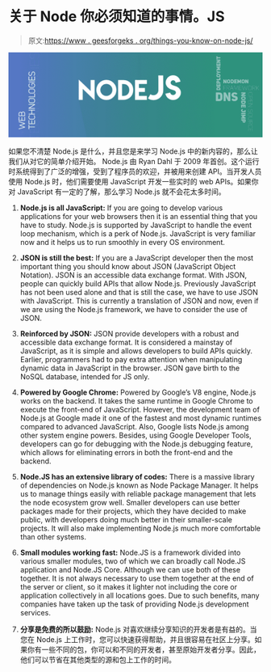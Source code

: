 # 关于 Node 你必须知道的事情。JS

> 原文:[https://www . geesforgeks . org/things-you-know-on-node-js/](https://www.geeksforgeeks.org/things-you-must-know-about-node-js/)

![](img/7d634888ef31f41bee06710996afdb27.png)

如果您不清楚 Node.js 是什么，并且您是来学习 Node.js 中的新内容的，那么让我们从对它的简单介绍开始。
Node.js 由 Ryan Dahl 于 2009 年首创。这个运行时系统得到了广泛的增强，受到了程序员的欢迎，并被用来创建 API。当开发人员使用 Node.js 时，他们需要使用 JavaScript 开发一些实时的 web APIs。如果你对 JavaScript 有一定的了解，那么学习 Node.js 就不会花太多时间。

1.  **Node.js is all JavaScript:**
    If you are going to develop various applications for your web browsers then it is an essential thing that you have to study. Node.js is supported by JavaScript to handle the event loop mechanism, which is a perk of Node.js. JavaScript is very familiar now and it helps us to run smoothly in every OS environment.
2.  **JSON is still the best:**
    If you are a JavaScript developer then the most important thing you should know about JSON (JavaScript Object Notation). JSON is an accessible data exchange format. With JSON, people can quickly build APIs that allow Node.js. Previously JavaScript has not been used alone and that is still the case, we have to use JSON with JavaScript. This is currently a translation of JSON and now, even if we are using the Node.js framework, we have to consider the use of JSON.
3.  **Reinforced by JSON:**
    JSON provide developers with a robust and accessible data exchange format. It is considered a mainstay of JavaScript, as it is simple and allows developers to build APIs quickly. Earlier, programmers had to pay extra attention when manipulating dynamic data in JavaScript in the browser. JSON gave birth to the NoSQL database, intended for JS only.

4.  **Powered by Google Chrome:**
    Powered by Google’s V8 engine, Node.js works on the backend. It takes the same runtime in Google Chrome to execute the front-end of JavaScript. However, the development team of Node.js at Google made it one of the fastest and most dynamic runtimes compared to advanced JavaScript. Also, Google lists Node.js among other system engine powers. Besides, using Google Developer Tools, developers can go for debugging with the Node.js debugging feature, which allows for eliminating errors in both the front-end and the backend.
5.  **Node.JS has an extensive library of codes:**
    There is a massive library of dependencies on Node.js known as Node Package Manager. It helps us to manage things easily with reliable package management that lets the node ecosystem grow well. Smaller developers can use better packages made for their projects, which they have decided to make public, with developers doing much better in their smaller-scale projects. It will also make implementing Node.js much more comfortable than other systems.
6.  **Small modules working fast:**
    Node.JS is a framework divided into various smaller modules, two of which we can broadly call Node.JS application and Node.JS Core. Although we can use both of these together. It is not always necessary to use them together at the end of the server or client, so it makes it lighter not including the core or application collectively in all locations goes. Due to such benefits, many companies have taken up the task of providing Node.js development services.
7.  **分享是免费的所以鼓励:**
    Node.js 对喜欢继续分享知识的开发者是有益的。当您在 Node.js 上工作时，您可以快速获得帮助，并且很容易在社区上分享。如果你有一些不同的包，你可以和不同的开发者，甚至原始开发者分享。因此，他们可以节省在其他类型的源和包上工作的时间。